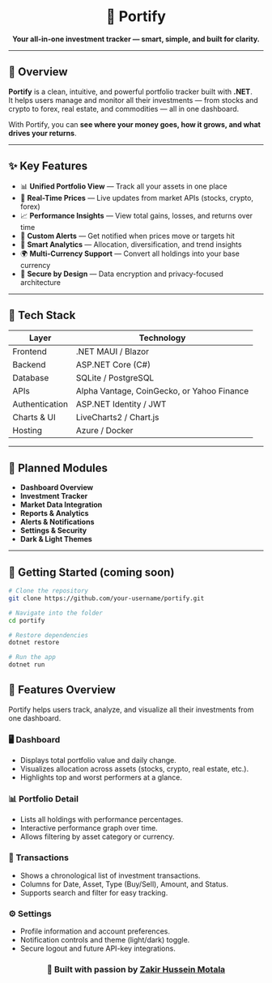 <h1 align="center">💼 Portify</h1>

<p align="center">
  <b>Your all-in-one investment tracker — smart, simple, and built for clarity.</b>
</p>

---

## 🚀 Overview

**Portify** is a clean, intuitive, and powerful portfolio tracker built with **.NET**.  
It helps users manage and monitor all their investments — from stocks and crypto to forex, real estate, and commodities — all in one dashboard.

With Portify, you can **see where your money goes, how it grows, and what drives your returns**.

---

## ✨ Key Features

- 📊 **Unified Portfolio View** — Track all your assets in one place  
- 💸 **Real-Time Prices** — Live updates from market APIs (stocks, crypto, forex)  
- 📈 **Performance Insights** — View total gains, losses, and returns over time  
- 🔔 **Custom Alerts** — Get notified when prices move or targets hit  
- 🧠 **Smart Analytics** — Allocation, diversification, and trend insights  
- 🌍 **Multi-Currency Support** — Convert all holdings into your base currency  
- 🔐 **Secure by Design** — Data encryption and privacy-focused architecture  

---

## 🧠 Tech Stack

| Layer | Technology |
|-------|-------------|
| Frontend | .NET MAUI / Blazor |
| Backend | ASP.NET Core (C#) |
| Database | SQLite / PostgreSQL |
| APIs | Alpha Vantage, CoinGecko, or Yahoo Finance |
| Authentication | ASP.NET Identity / JWT |
| Charts & UI | LiveCharts2 / Chart.js |
| Hosting | Azure / Docker |

---

## 🧩 Planned Modules

- **Dashboard Overview**
- **Investment Tracker**
- **Market Data Integration**
- **Reports & Analytics**
- **Alerts & Notifications**
- **Settings & Security**
- **Dark & Light Themes**

---

## 🔧 Getting Started (coming soon)

```bash
# Clone the repository
git clone https://github.com/your-username/portify.git

# Navigate into the folder
cd portify

# Restore dependencies
dotnet restore

# Run the app
dotnet run
```
## 🧭 Features Overview

Portify helps users track, analyze, and visualize all their investments from one dashboard.

### 🖥️ Dashboard
- Displays total portfolio value and daily change.
- Visualizes allocation across assets (stocks, crypto, real estate, etc.).
- Highlights top and worst performers at a glance.

### 📊 Portfolio Detail
- Lists all holdings with performance percentages.
- Interactive performance graph over time.
- Allows filtering by asset category or currency.

### 💸 Transactions
- Shows a chronological list of investment transactions.
- Columns for Date, Asset, Type (Buy/Sell), Amount, and Status.
- Supports search and filter for easy tracking.

### ⚙️ Settings
- Profile information and account preferences.
- Notification controls and theme (light/dark) toggle.
- Secure logout and future API-key integrations.

<h3 align="center">🌟 Built with passion by <a href="https://github.com/your-username">Zakir Hussein Motala</a></h3>


